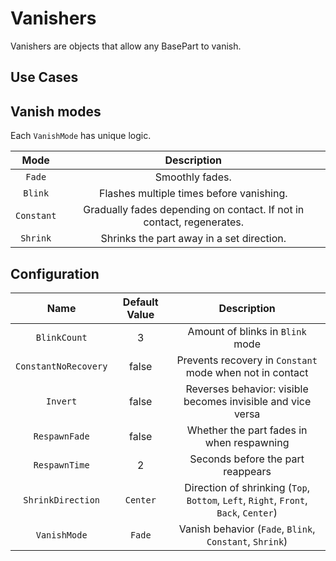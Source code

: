 # Vanishers

Vanishers are objects that allow any BasePart to vanish.

## Use Cases

## Vanish modes

Each `VanishMode` has unique logic.

| Mode |  Description
|:-----:|:-----:
| `Fade` | Smoothly fades.
| `Blink` | Flashes multiple times before vanishing.
| `Constant` | Gradually fades depending on contact. If not in contact, regenerates.
| `Shrink` | Shrinks the part away in a set direction.

## Configuration

| Name | Default Value | Description
|:-----:|:-----:|:-----:
| `BlinkCount` | 3 | Amount of blinks in `Blink` mode
| `ConstantNoRecovery` | false | Prevents recovery in `Constant` mode when not in contact
| `Invert` | false | Reverses behavior: visible becomes invisible and vice versa
| `RespawnFade` | false | Whether the part fades in when respawning
| `RespawnTime` | 2 | Seconds before the part reappears
| `ShrinkDirection` | `Center` | Direction of shrinking (`Top`, `Bottom`, `Left`, `Right`, `Front`, `Back`, `Center`)
| `VanishMode` | `Fade` | Vanish behavior (`Fade`, `Blink`, `Constant`, `Shrink`)
